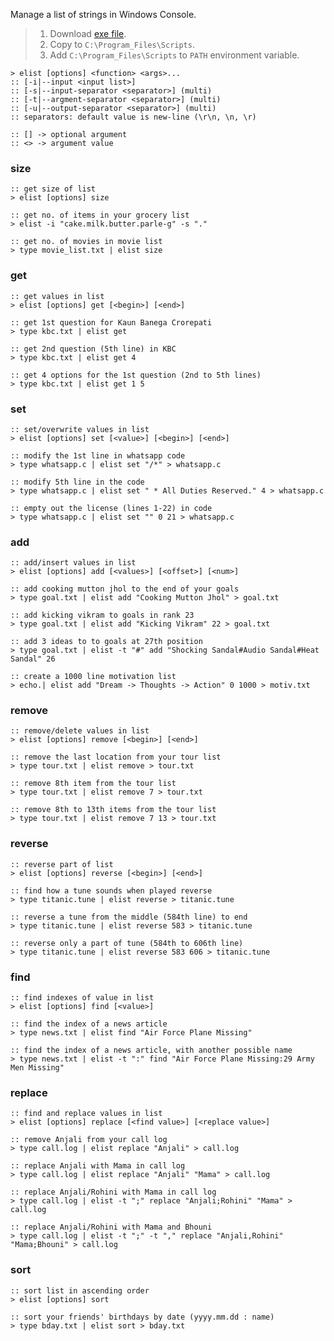 Manage a list of strings in Windows Console.
> 1. Download [exe file](https://raw.githubusercontent.com/winp/extra-bel/master/ecd.cmd).
> 2. Copy to `C:\Program_Files\Scripts`.
> 3. Add `C:\Program_Files\Scripts` to `PATH` environment variable.


```batch
> elist [options] <function> <args>...
:: [-i|--input <input list>]
:: [-s|--input-separator <separator>] (multi)
:: [-t|--argment-separator <separator>] (multi)
:: [-u|--output-separator <separator>] (multi)
:: separators: default value is new-line (\r\n, \n, \r)

:: [] -> optional argument
:: <> -> argument value
```


### size

```batch
:: get size of list
> elist [options] size
```

```batch
:: get no. of items in your grocery list
> elist -i "cake.milk.butter.parle-g" -s "."

:: get no. of movies in movie list
> type movie_list.txt | elist size
```


### get

```batch
:: get values in list
> elist [options] get [<begin>] [<end>]
```

```batch
:: get 1st question for Kaun Banega Crorepati
> type kbc.txt | elist get

:: get 2nd question (5th line) in KBC
> type kbc.txt | elist get 4

:: get 4 options for the 1st question (2nd to 5th lines)
> type kbc.txt | elist get 1 5
```


### set

```batch
:: set/overwrite values in list
> elist [options] set [<value>] [<begin>] [<end>]
```

```batch
:: modify the 1st line in whatsapp code
> type whatsapp.c | elist set "/*" > whatsapp.c

:: modify 5th line in the code
> type whatsapp.c | elist set " * All Duties Reserved." 4 > whatsapp.c

:: empty out the license (lines 1-22) in code
> type whatsapp.c | elist set "" 0 21 > whatsapp.c
```


### add

```batch
:: add/insert values in list
> elist [options] add [<values>] [<offset>] [<num>]
```

```batch
:: add cooking mutton jhol to the end of your goals
> type goal.txt | elist add "Cooking Mutton Jhol" > goal.txt

:: add kicking vikram to goals in rank 23
> type goal.txt | elist add "Kicking Vikram" 22 > goal.txt

:: add 3 ideas to to goals at 27th position
> type goal.txt | elist -t "#" add "Shocking Sandal#Audio Sandal#Heat Sandal" 26

:: create a 1000 line motivation list
> echo.| elist add "Dream -> Thoughts -> Action" 0 1000 > motiv.txt
```


### remove

```batch
:: remove/delete values in list
> elist [options] remove [<begin>] [<end>]
```

```batch
:: remove the last location from your tour list
> type tour.txt | elist remove > tour.txt

:: remove 8th item from the tour list
> type tour.txt | elist remove 7 > tour.txt

:: remove 8th to 13th items from the tour list
> type tour.txt | elist remove 7 13 > tour.txt
```

### reverse

```batch
:: reverse part of list
> elist [options] reverse [<begin>] [<end>]
```

```batch
:: find how a tune sounds when played reverse
> type titanic.tune | elist reverse > titanic.tune

:: reverse a tune from the middle (584th line) to end
> type titanic.tune | elist reverse 583 > titanic.tune

:: reverse only a part of tune (584th to 606th line)
> type titanic.tune | elist reverse 583 606 > titanic.tune
```


### find

```batch
:: find indexes of value in list
> elist [options] find [<value>]
```

```batch
:: find the index of a news article
> type news.txt | elist find "Air Force Plane Missing"

:: find the index of a news article, with another possible name
> type news.txt | elist -t ":" find "Air Force Plane Missing:29 Army Men Missing"
```


### replace

```batch
:: find and replace values in list
> elist [options] replace [<find value>] [<replace value>]
```

```batch
:: remove Anjali from your call log
> type call.log | elist replace "Anjali" > call.log

:: replace Anjali with Mama in call log
> type call.log | elist replace "Anjali" "Mama" > call.log

:: replace Anjali/Rohini with Mama in call log
> type call.log | elist -t ";" replace "Anjali;Rohini" "Mama" > call.log

:: replace Anjali/Rohini with Mama and Bhouni
> type call.log | elist -t ";" -t "," replace "Anjali,Rohini" "Mama;Bhouni" > call.log
```


### sort

```batch
:: sort list in ascending order
> elist [options] sort
```

```batch
:: sort your friends' birthdays by date (yyyy.mm.dd : name)
> type bday.txt | elist sort > bday.txt
```
